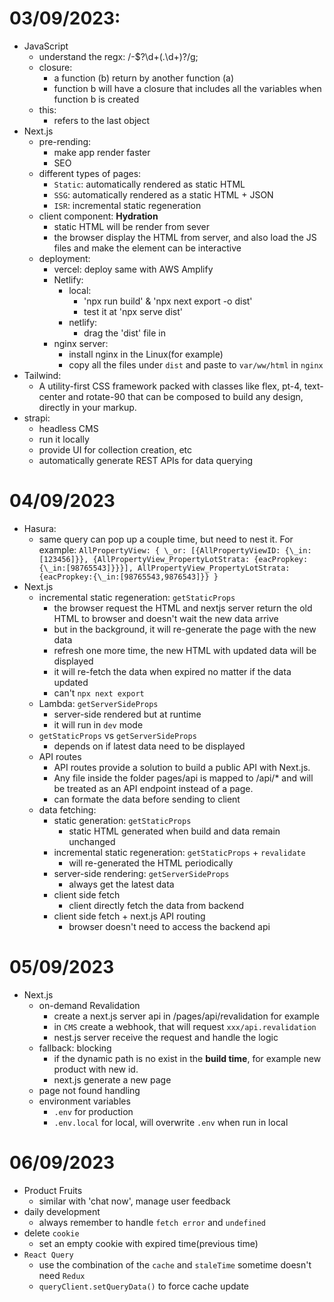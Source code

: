 # 03/09/2023:

- JavaScript
  - understand the regx: /-\$?\d+(\.\d+)?/g;
  - closure:
    - a function (b) return by another function (a)
    - function b will have a closure that includes all the variables when function b is created
  - this:
    - refers to the last object
- Next.js
  - pre-rending:
    - make app render faster
    - SEO
  - different types of pages:
    - `Static`: automatically rendered as static HTML
    - `SSG`: automatically rendered as a static HTML + JSON
    - `ISR`: incremental static regeneration
  - client component: **Hydration**
    - static HTML will be render from sever
    - the browser display the HTML from server, and also load the JS files and make the element can be interactive
  - deployment:
    - vercel: deploy same with AWS Amplify
    - Netlify:
      - local:
        - 'npx run build' & 'npx next export -o dist'
        - test it at 'npx serve dist'
      - netlify:
        - drag the 'dist' file in
    - nginx server:
      - install nginx in the Linux(for example)
      - copy all the files under `dist` and paste to `var/ww/html` in `nginx`
- Tailwind:
  - A utility-first CSS framework packed with classes like flex, pt-4, text-center and rotate-90 that can be composed to build any design, directly in your markup.
- strapi:
  - headless CMS
  - run it locally
  - provide UI for collection creation, etc
  - automatically generate REST APIs for data querying

# 04/09/2023

- Hasura:
  - same query can pop up a couple time, but need to nest it. For example:
    `AllPropertyView: {
\_or: [{AllPropertyViewID: {\_in: [123456]}}, {AllPropertyView_PropertyLotStrata: {eacPropkey: {\_in:[98765543]}}}],
AllPropertyView_PropertyLotStrata: {eacPropkey:{\_in:[98765543,9876543]}}
}`
- Next.js
  - incremental static regeneration: `getStaticProps`
    - the browser request the HTML and nextjs server return the old HTML to browser and doesn't wait the new data arrive
    - but in the background, it will re-generate the page with the new data
    - refresh one more time, the new HTML with updated data will be displayed
    - it will re-fetch the data when expired no matter if the data updated
    - can't `npx next export`
  - Lambda: `getServerSideProps`
    - server-side rendered but at runtime
    - it will run in `dev` mode
  - `getStaticProps` vs `getServerSideProps`
    - depends on if latest data need to be displayed
  - API routes
    - API routes provide a solution to build a public API with Next.js.
    - Any file inside the folder pages/api is mapped to /api/\* and will be treated as an API endpoint instead of a page.
    - can formate the data before sending to client
  - data fetching:
    - static generation: `getStaticProps`
      - static HTML generated when build and data remain unchanged
    - incremental static regeneration: `getStaticProps` + `revalidate`
      - will re-generated the HTML periodically
    - server-side rendering: `getServerSideProps`
      - always get the latest data
    - client side fetch
      - client directly fetch the data from backend
    - client side fetch + next.js API routing
      - browser doesn't need to access the backend api

# 05/09/2023

- Next.js
  - on-demand Revalidation
    - create a next.js server api in /pages/api/revalidation for example
    - in `CMS` create a webhook, that will request `xxx/api.revalidation`
    - nest.js server receive the request and handle the logic
  - fallback: blocking
    - if the dynamic path is no exist in the **build time**, for example new product with new id.
    - next.js generate a new page
  - page not found handling
  - environment variables
    - `.env` for production
    - `.env.local` for local, will overwrite `.env` when run in local

# 06/09/2023

- Product Fruits
  - similar with 'chat now', manage user feedback
- daily development
  - always remember to handle `fetch error` and `undefined`
- delete `cookie`
  - set an empty cookie with expired time(previous time)
- `React Query`
  - use the combination of the `cache` and `staleTime` sometime doesn't need `Redux`
  - `queryClient.setQueryData()` to force cache update
